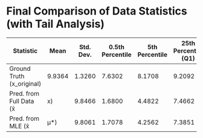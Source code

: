 # Final Comparison of Data Statistics (with Tail Analysis)

| Statistic | Mean | Std. Dev. | 0.5th Percentile | 5th Percentile | 25th Percentile (Q1) | Median (50th) | 75th Percentile (Q3) | 95th Percentile | 99.5th Percentile |
|---|---|---|---|---|---|---|---|---|---|
| Ground Truth (x_original) | 9.9364 | 1.3260 | 7.6302 | 8.1708 | 9.2092 | 9.4915 | 10.9354 | 11.9065 | 12.3517 |
| Pred. from Full Data (x̃|x) | 9.8466 | 1.6800 | 4.4822 | 7.4662 | 9.0116 | 9.8395 | 10.6691 | 12.2409 | 15.1849 |
| Pred. from MLE (x̃|μ*) | 9.8061 | 1.7078 | 4.2562 | 7.3851 | 8.9798 | 9.8187 | 10.6378 | 12.2379 | 15.2615 |